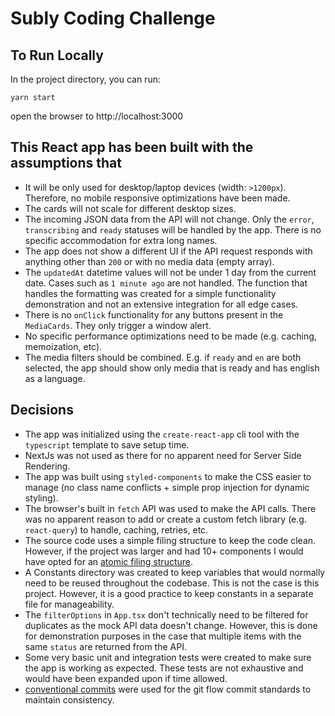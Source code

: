 # Subly Coding Challenge

## To Run Locally

In the project directory, you can run:

 `yarn start`

 open the browser to http://localhost:3000

## This React app has been built with the assumptions that

- It will be only used for desktop/laptop devices (width: `>1200px`). Therefore, no mobile responsive optimizations have been made.
- The cards will not scale for different desktop sizes.
- The incoming JSON data from the API will not change. Only the `error`, `transcribing` and `ready` statuses will be handled by the app. There is no specific accommodation for extra long names.
- The app does not show a different UI if the API request responds with anything other than `200` or with no media data (empty array).
- The `updatedAt` datetime values will not be under 1 day from the current date. Cases such as `1 minute ago` are not handled. The function that handles the formatting was created for a simple functionality demonstration and not an extensive integration for all edge cases.
- There is no `onClick` functionality for any buttons present in the `MediaCards`. They only trigger a window alert.
- No specific performance optimizations need to be made (e.g. caching, memoization, etc).
- The media filters should be combined. E.g. if `ready` and `en` are both selected, the app should show only media that is ready and has english as a language.

## Decisions
- The app was initialized using the `create-react-app` cli tool with the `typescript` template to save setup time.
- NextJs was not used as there for no apparent need for Server Side Rendering.
- The app was built using `styled-components` to make the CSS easier to manage (no class name conflicts + simple prop injection for dynamic styling).
- The browser's built in `fetch` API was used to make the API calls. There was no apparent reason to add or create a custom fetch library (e.g. `react-query`) to handle, caching, retries, etc.
- The source code uses a simple filing structure to keep the code clean. However, if the project was  larger and had 10+ components I would have opted for an [atomic filing structure](https://atomicdesign.bradfrost.com/chapter-2/).
- A Constants directory was created to keep variables that would normally need to be reused throughout the codebase. This is not the case is this project. However, it is a good practice to keep constants in a separate file for manageability.
- The `filterOptions` in `App.tsx` don't technically need to be filtered for duplicates as the mock API data doesn't change. However, this is done for demonstration purposes in the case that multiple items with the same `status` are returned from the API.
- Some very basic unit and integration tests were created to make sure the app is working as expected. These tests are not exhaustive and would have been expanded upon if time allowed.
- [conventional commits](https://www.conventionalcommits.org/en/v1.0.0/) were used for the git flow commit standards to maintain consistency.
